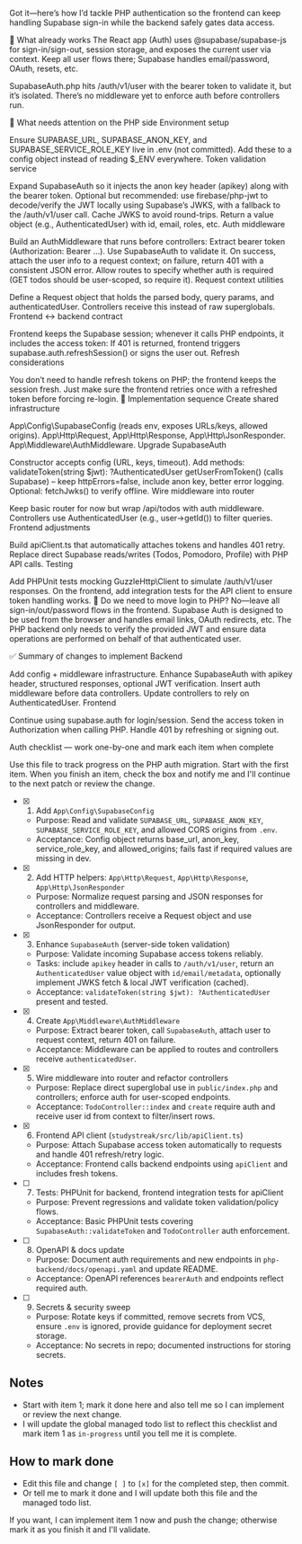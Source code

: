 Got it—here’s how I’d tackle PHP authentication so the frontend can keep handling Supabase sign-in while the backend safely gates data access.

🧭 What already works
The React app (Auth) uses @supabase/supabase-js for sign-in/sign-out, session storage, and exposes the current user via context. Keep all user flows there; Supabase handles email/password, OAuth, resets, etc.

SupabaseAuth.php hits /auth/v1/user with the bearer token to validate it, but it’s isolated. There’s no middleware yet to enforce auth before controllers run.

🔧 What needs attention on the PHP side
Environment setup

Ensure SUPABASE_URL, SUPABASE_ANON_KEY, and SUPABASE_SERVICE_ROLE_KEY live in .env (not committed).
Add these to a config object instead of reading $_ENV everywhere.
Token validation service

Expand SupabaseAuth so it injects the anon key header (apikey) along with the bearer token.
Optional but recommended: use firebase/php-jwt to decode/verify the JWT locally using Supabase’s JWKS, with a fallback to the /auth/v1/user call. Cache JWKS to avoid round-trips.
Return a value object (e.g., AuthenticatedUser) with id, email, roles, etc.
Auth middleware

Build an AuthMiddleware that runs before controllers:
Extract bearer token (Authorization: Bearer ...).
Use SupabaseAuth to validate it.
On success, attach the user info to a request context; on failure, return 401 with a consistent JSON error.
Allow routes to specify whether auth is required (GET todos should be user-scoped, so require it).
Request context utilities

Define a Request object that holds the parsed body, query params, and authenticatedUser.
Controllers receive this instead of raw superglobals.
Frontend ↔ backend contract

Frontend keeps the Supabase session; whenever it calls PHP endpoints, it includes the access token:
If 401 is returned, frontend triggers supabase.auth.refreshSession() or signs the user out.
Refresh considerations

You don’t need to handle refresh tokens on PHP; the frontend keeps the session fresh.
Just make sure the frontend retries once with a refreshed token before forcing re-login.
🧱 Implementation sequence
Create shared infrastructure

App\Config\SupabaseConfig (reads env, exposes URLs/keys, allowed origins).
App\Http\Request, App\Http\Response, App\Http\JsonResponder.
App\Middleware\AuthMiddleware.
Upgrade SupabaseAuth

Constructor accepts config (URL, keys, timeout).
Add methods:
validateToken(string $jwt): ?AuthenticatedUser
getUserFromToken() (calls Supabase) – keep httpErrors=false, include anon key, better error logging.
Optional: fetchJwks() to verify offline.
Wire middleware into router

Keep basic router for now but wrap /api/todos with auth middleware.
Controllers use AuthenticatedUser (e.g., user->getId()) to filter queries.
Frontend adjustments

Build apiClient.ts that automatically attaches tokens and handles 401 retry.
Replace direct Supabase reads/writes (Todos, Pomodoro, Profile) with PHP API calls.
Testing

Add PHPUnit tests mocking GuzzleHttp\Client to simulate /auth/v1/user responses.
On the frontend, add integration tests for the API client to ensure token handling works.
🤔 Do we need to move login to PHP?
No—leave all sign-in/out/password flows in the frontend. Supabase Auth is designed to be used from the browser and handles email links, OAuth redirects, etc. The PHP backend only needs to verify the provided JWT and ensure data operations are performed on behalf of that authenticated user.

✅ Summary of changes to implement
Backend

Add config + middleware infrastructure.
Enhance SupabaseAuth with apikey header, structured responses, optional JWT verification.
Insert auth middleware before data controllers.
Update controllers to rely on AuthenticatedUser.
Frontend

Continue using supabase.auth for login/session.
Send the access token in Authorization when calling PHP.
Handle 401 by refreshing or signing out.

Auth checklist — work one-by-one and mark each item when complete

Use this file to track progress on the PHP auth migration. Start with the first item. When you finish an item, check the box and notify me and I'll continue to the next patch or review the change.

- [x] 1) Add `App\Config\SupabaseConfig`
	- Purpose: Read and validate `SUPABASE_URL`, `SUPABASE_ANON_KEY`, `SUPABASE_SERVICE_ROLE_KEY`, and allowed CORS origins from `.env`.
	- Acceptance: Config object returns base_url, anon_key, service_role_key, and allowed_origins; fails fast if required values are missing in dev.

- [x] 2) Add HTTP helpers: `App\Http\Request`, `App\Http\Response`, `App\Http\JsonResponder`
	- Purpose: Normalize request parsing and JSON responses for controllers and middleware.
	- Acceptance: Controllers receive a Request object and use JsonResponder for output.

- [x] 3) Enhance `SupabaseAuth` (server-side token validation)
	- Purpose: Validate incoming Supabase access tokens reliably.
	- Tasks: include `apikey` header in calls to `/auth/v1/user`, return an `AuthenticatedUser` value object with `id/email/metadata`, optionally implement JWKS fetch & local JWT verification (cached).
	- Acceptance: `validateToken(string $jwt): ?AuthenticatedUser` present and tested.

- [x] 4) Create `App\Middleware\AuthMiddleware`
	- Purpose: Extract bearer token, call `SupabaseAuth`, attach user to request context, return 401 on failure.
	- Acceptance: Middleware can be applied to routes and controllers receive `authenticatedUser`.

- [x] 5) Wire middleware into router and refactor controllers
	- Purpose: Replace direct superglobal use in `public/index.php` and controllers; enforce auth for user-scoped endpoints.
	- Acceptance: `TodoController::index` and `create` require auth and receive user id from context to filter/insert rows.

- [x] 6) Frontend API client (`studystreak/src/lib/apiClient.ts`)
	- Purpose: Attach Supabase access token automatically to requests and handle 401 refresh/retry logic.
	- Acceptance: Frontend calls backend endpoints using `apiClient` and includes fresh tokens.

- [ ] 7) Tests: PHPUnit for backend, frontend integration tests for apiClient
	- Purpose: Prevent regressions and validate token validation/policy flows.
	- Acceptance: Basic PHPUnit tests covering `SupabaseAuth::validateToken` and `TodoController` auth enforcement.

- [ ] 8) OpenAPI & docs update
	- Purpose: Document auth requirements and new endpoints in `php-backend/docs/openapi.yaml` and update README.
	- Acceptance: OpenAPI references `bearerAuth` and endpoints reflect required auth.

- [ ] 9) Secrets & security sweep
	- Purpose: Rotate keys if committed, remove secrets from VCS, ensure `.env` is ignored, provide guidance for deployment secret storage.
	- Acceptance: No secrets in repo; documented instructions for storing secrets.

Notes
-----
- Start with item 1; mark it done here and also tell me so I can implement or review the next change.
- I will update the global managed todo list to reflect this checklist and mark item 1 as `in-progress` until you tell me it is complete.

How to mark done
----------------
- Edit this file and change `[ ]` to `[x]` for the completed step, then commit.
- Or tell me to mark it done and I will update both this file and the managed todo list.

If you want, I can implement item 1 now and push the change; otherwise mark it as you finish it and I'll validate.